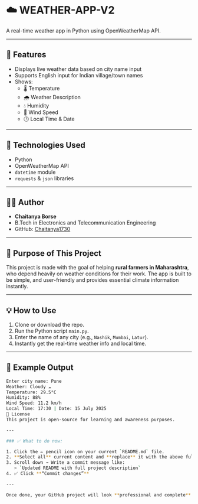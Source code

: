 # ☁️ WEATHER-APP-V2

A real-time weather app in Python using OpenWeatherMap API.

---

## 🌟 Features

- Displays live weather data based on city name input
- Supports English input for Indian village/town names
- Shows:
  - 🌡️ Temperature
  - 🌧️ Weather Description
  - 💧 Humidity
  - 💨 Wind Speed
  - 🕒 Local Time & Date

---

## 🔧 Technologies Used

- Python
- OpenWeatherMap API
- `datetime` module
- `requests` & `json` libraries

---

## 👨‍💻 Author

- **Chaitanya Borse**
- B.Tech in Electronics and Telecommunication Engineering
- GitHub: [Chaitanya1730](https://github.com/Chaitanya1730)

---

## 🎯 Purpose of This Project

This project is made with the goal of helping **rural farmers in Maharashtra**, who depend heavily on weather conditions for their work. The app is built to be simple, and user-friendly and provides essential climate information instantly.

---

## 💡 How to Use

1. Clone or download the repo.
2. Run the Python script `main.py`.
3. Enter the name of any city (e.g., `Nashik`, `Mumbai`, `Latur`).
4. Instantly get the real-time weather info and local time.

---

## 📌 Example Output

```bash
Enter city name: Pune
Weather: Cloudy ☁️
Temperature: 29.5°C
Humidity: 88%
Wind Speed: 11.2 km/h
Local Time: 17:30 | Date: 15 July 2025
📜 License
This project is open-source for learning and awareness purposes.

---

### ✅ What to do now:

1. Click the ✏️ pencil icon on your current `README.md` file.
2. **Select all** current content and **replace** it with the above full README.
3. Scroll down → Write a commit message like:
   > `Updated README with full project description`
4. ✅ Click **“Commit changes”**

---

Once done, your GitHub project will look **professional and complete**. Let me know when you finish — I’ll help you write your GitHub project summary too (for the top right “About” section)!
